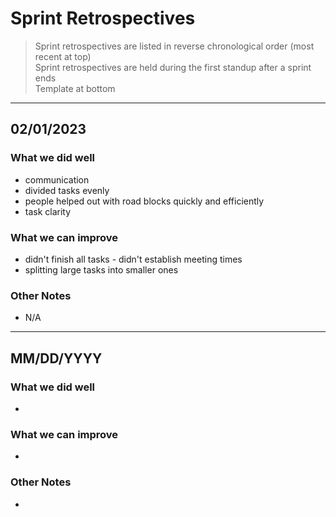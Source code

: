 # Sprint Retrospectives
> Sprint retrospectives are listed in reverse chronological order
> (most recent at top)  
> Sprint retrospectives are held during the first standup after a sprint ends  
> Template at bottom
---
## 02/01/2023
### What we did well
* communication
* divided tasks evenly
* people helped out with road blocks quickly and efficiently
* task clarity
### What we can improve
* didn't finish all tasks - didn't establish meeting times
* splitting large tasks into smaller ones
### Other Notes
* N/A
---
## MM/DD/YYYY
### What we did well
* 
### What we can improve
* 
### Other Notes
* 